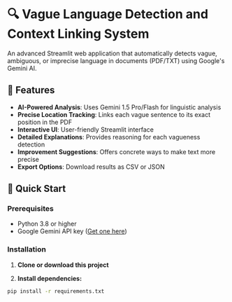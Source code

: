 # 🔍 Vague Language Detection and Context Linking System

An advanced Streamlit web application that automatically detects vague, ambiguous, or imprecise language in documents (PDF/TXT) using Google's Gemini AI.

## 🌟 Features

- **AI-Powered Analysis**: Uses Gemini 1.5 Pro/Flash for linguistic analysis
- **Precise Location Tracking**: Links each vague sentence to its exact position in the PDF
- **Interactive UI**: User-friendly Streamlit interface
- **Detailed Explanations**: Provides reasoning for each vagueness detection
- **Improvement Suggestions**: Offers concrete ways to make text more precise
- **Export Options**: Download results as CSV or JSON

## 🚀 Quick Start

### Prerequisites

- Python 3.8 or higher
- Google Gemini API key ([Get one here](https://makersuite.google.com/app/apikey))

### Installation

1. **Clone or download this project**

2. **Install dependencies:**
```bash
pip install -r requirements.txt